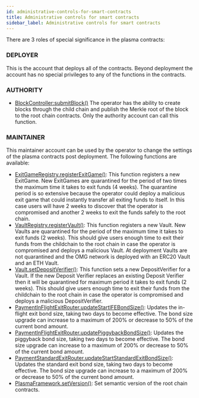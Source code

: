 ```yaml
---
id: administrative-controls-for-smart-contracts
title: Administrative controls for smart contracts
sidebar_label: Administrative controls for smart contracts
---
```


There are 3 roles of special significance in the plasma contracts:

### DEPLOYER
This is the account that deploys all of the contracts. Beyond deployment the account has no special privileges to any of the functions in the contracts.

### AUTHORITY
- [BlockController:submitBlock()](https://github.com/omisego/plasma-contracts/blob/master/plasma_framework/docs/contracts/BlockController.md#submitblock) The operator has the ability to create blocks through the child chain and publish the Merkle root of the block to the root chain contracts. Only the authority account can call this function.

### MAINTAINER

This maintainer account can be used by the operator to change the settings of the plasma contracts post deployment. The following functions are available:

- [ExitGameRegistry.registerExitGame()](https://github.com/omisego/plasma-contracts/blob/master/plasma_framework/docs/contracts/ExitGameRegistry.md#registerexitgame): This function registers a new ExitGame. New ExitGames are quarantined for the period of two times the maximum time it takes to exit funds (4 weeks). The quarantine period is so extensive because the operator could deploy a malicious exit game that could instantly transfer all exiting funds to itself. In this case users will have 2 weeks to discover that the operator is compromised and another 2 weeks to exit the funds safely to the root chain.
- [VaultRegistry.registerVault()](https://github.com/omisego/plasma-contracts/blob/master/plasma_framework/docs/contracts/VaultRegistry.md#registervault): This function registers a new Vault. New Vaults are quarantined for the period of the maximum time it takes to exit funds (2 weeks). This should give users enough time to exit their funds from the childchain to the root chain in case the operator is compromised and deploys a malicious Vault. At deployment Vaults are not quarantined and the OMG network is deployed with an ERC20 Vault and an ETH Vault.
- [Vault.setDepositVerifier()](https://github.com/omisego/plasma-contracts/blob/master/plasma_framework/docs/contracts/Vault.md#setdepositverifier): This function sets a new DepositVerifier for a Vault. If the new Deposit Verifier replaces an existing Deposit Verifier then it will be quarantined for maximum period it takes to exit funds (2 weeks). This should give users enough time to exit their funds from the childchain to the root chain in case the operator is compromised and deploys a malicious DepositVerifier.
- [PaymentInFlightExitRouter.updateStartIFEBondSize()](https://github.com/omisego/plasma-contracts/blob/master/plasma_framework/docs/contracts/PaymentInFlightExitRouter.md#updatestartifebondsize): Updates the in-flight exit bond size, taking two days to become effective. The bond size upgrade can increase to a maximum of 200% or decrease to 50% of the current bond amount.
- [PaymentInFlightExitRouter.updatePiggybackBondSize()](https://github.com/omisego/plasma-contracts/blob/master/plasma_framework/docs/contracts/PaymentInFlightExitRouter.md#updatepiggybackbondsize): Updates the piggyback bond size, taking two days to become effective. The bond size upgrade can increase to a maximum of 200% or decrease to 50% of the current bond amount.
- [PaymentStandardExitRouter.updateStartStandardExitBondSize()](https://github.com/omisego/plasma-contracts/blob/master/plasma_framework/docs/contracts/PaymentStandardExitRouter.md#updatestartstandardexitbondsize): Updates the standard exit bond size, taking two days to become effective. The bond size upgrade can increase to a maximum of 200% or decrease to 50% of the current bond amount.
- [PlasmaFramework.setVersion()](https://github.com/omisego/plasma-contracts/blob/master/plasma_framework/docs/contracts/PlasmaFramework.md#setversion): Set semantic version of the root chain contracts.
